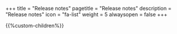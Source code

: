 +++
title = "Release notes"
pagetitle = "Release notes"
description = "Release notes"
icon = "fa-list" 
weight = 5
alwaysopen = false
+++

{{%custom-children%}}
